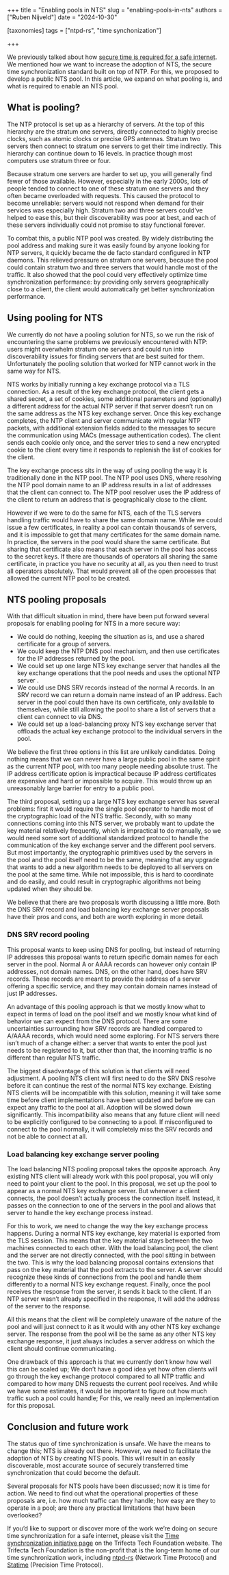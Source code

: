 +++
title = "Enabling pools in NTS"
slug = "enabling-pools-in-nts"
authors = ["Ruben Nijveld"]
date = "2024-10-30"

[taxonomies]
tags = ["ntpd-rs", "time synchonization"] 

+++

We previously talked about how [secure time is required for a safe internet](https://tweedegolf.nl/en/blog/122/a-safe-internet-requires-secure-time). We mentioned how we want to increase the adoption of NTS, the secure time synchronization standard built on top of NTP. For this, we proposed to develop a public NTS pool. In this article, we expand on what pooling is, and what is required to enable an NTS pool.

<!-- more -->

## What is pooling?

The NTP protocol is set up as a hierarchy of servers. At the top of this hierarchy are the stratum one servers, directly connected to highly precise clocks, such as atomic clocks or precise GPS antennas. Stratum two servers then connect to stratum one servers to get their time indirectly. This hierarchy can continue down to 16 levels. In practice though most computers use stratum three or four.

Because stratum one servers are harder to set up, you will generally find fewer of those available. However, especially in the early 2000s, lots of people tended to connect to one of these stratum one servers and they often became overloaded with requests. This caused the protocol to become unreliable: servers would not respond when demand for their services was especially high. Stratum two and three servers could’ve helped to ease this, but their discoverability was poor at best, and each of these servers individually could not promise to stay functional forever. 

To combat this, a public NTP pool was created. By widely distributing the pool address and making sure it was easily found by anyone looking for NTP servers, it quickly became the de facto standard configured in NTP daemons. This relieved pressure on stratum one servers, because the pool could contain stratum two and three servers that would handle most of the traffic. It also showed that the pool could very effectively optimize time synchronization performance: by providing only servers geographically close to a client, the client would automatically get better synchronization performance.

## Using pooling for NTS

We currently do not have a pooling solution for NTS, so we run the risk of encountering the same problems we previously encountered with NTP: users might overwhelm stratum one servers and could run into discoverability issues for finding servers that are best suited for them. Unfortunately the pooling solution that worked for NTP cannot work in the same way for NTS. 

NTS works by initially running a key exchange protocol via a TLS connection. As a result of the key exchange protocol, the client gets a shared secret, a set of cookies, some additional parameters and (optionally) a different address for the actual NTP server if that server doesn’t run on the same address as the NTS key exchange server. Once this key exchange completes, the NTP client and server communicate with regular NTP packets, with additional extension fields added to the messages to secure the communication using MACs (message authentication codes). The client sends each cookie only once, and the server tries to send a new encrypted cookie to the client every time it responds to replenish the list of cookies for the client.

The key exchange process sits in the way of using pooling the way it is traditionally done in the NTP pool. The NTP pool uses DNS, where resolving the NTP pool domain name to an IP address results in a list of addresses that the client can connect to. The NTP pool resolver uses the IP address of the client to return an address that is geographically close to the client. 

However if we were to do the same for NTS, each of the TLS servers handling traffic would have to share the same domain name. While we could issue a few certificates, in reality a pool can contain thousands of servers, and it is impossible to get that many certificates for the same domain name. In practice, the servers in the pool would share the same certificate. But sharing that certificate also means that each server in the pool has access to the secret keys. If there are thousands of operators all sharing the same certificate, in practice you have no security at all, as you then need to trust all operators absolutely. That would prevent all of the open processes that allowed the current NTP pool to be created.

## NTS pooling proposals

With that difficult situation in mind, there have been put forward several proposals for enabling pooling for NTS in a more secure way:

- We could do nothing, keeping the situation as is, and use a shared certificate for a group of servers.
- We could keep the NTP DNS pool mechanism, and then use certificates for the IP addresses returned by the pool. 
- We could set up one large NTS key exchange server that handles all the key exchange operations that the pool needs and uses the optional NTP server .
- We could use DNS SRV records instead of the normal A records. In an SRV record we can return a domain name instead of an IP address. Each server in the pool could then have its own certificate, only available to themselves, while still allowing the pool to share a list of servers that a client can connect to via DNS.
- We could set up a load-balancing proxy NTS key exchange server that offloads the actual key exchange protocol to the individual servers in the pool. 

We believe the first three options in this list are unlikely candidates. Doing nothing means that we can never have a large public pool in the same spirit as the current NTP pool, with too many people needing absolute trust. The IP address certificate option is impractical because IP address certificates are expensive and hard or impossible to acquire. This would throw up an unreasonably large barrier for entry to a public pool.

The third proposal, setting up a large NTS key exchange server has several problems: first it would require the single pool operator to handle most of the cryptographic load of the NTS traffic. Secondly, with so many connections coming into this NTS server, we probably want to update the key material relatively frequently, which is impractical to do manually, so we would need some sort of additional standardized protocol to handle the communication of the key exchange server and the different pool servers. But most importantly, the cryptographic primitives used by the servers in the pool and the pool itself need to be the same, meaning that any upgrade that wants to add a new algorithm needs to be deployed to all servers on the pool at the same time. While not impossible, this is hard to coordinate and do easily, and could result in cryptographic algorithms not being updated when they should be.

We believe that there are two proposals worth discussing a little more. Both the DNS SRV record and load balancing key exchange server proposals have their pros and cons, and both are worth exploring in more detail.

### DNS SRV record pooling

This proposal wants to keep using DNS for pooling, but instead of returning IP addresses this proposal wants to return specific domain names for each server in the pool. Normal A or AAAA records can however only contain IP addresses, not domain names. DNS, on the other hand, does have SRV records. These records are meant to provide the address of a server offering a specific service, and they may contain domain names instead of just IP addresses.

An advantage of this pooling approach is that we mostly know what to expect in terms of load on the pool itself and we mostly know what kind of behavior we can expect from the DNS protocol. There are some uncertainties surrounding how SRV records are handled compared to A/AAAA records, which would need some exploring. For NTS servers there isn’t much of a change either: a server that wants to enter the pool just needs to be registered to it, but other than that, the incoming traffic is no different than regular NTS traffic.

The biggest disadvantage of this solution is that clients will need adjustment. A pooling NTS client will first need to do the SRV DNS resolve before it can continue the rest of the normal NTS key exchange. Existing NTS clients will be incompatible with this solution, meaning it will take some time before client implementations have been updated and before we can expect any traffic to the pool at all. Adoption will be slowed down significantly. This incompatibility also means that any future client will need to be explicitly configured to be connecting to a pool. If misconfigured to connect to the pool normally, it will completely miss the SRV records and not be able to connect at all.

### Load balancing key exchange server pooling

The load balancing NTS pooling proposal takes the opposite approach. Any existing NTS client will already work with this pool proposal, you will only need to point your client to the pool. In this proposal, we set up the pool to appear as a normal NTS key exchange server. But whenever a client connects, the pool doesn’t actually process the connection itself. Instead, it passes on the connection to one of the servers in the pool and allows that server to handle the key exchange process instead.

For this to work, we need to change the way the key exchange process happens. During a normal NTS key exchange, key material is exported from the TLS session. This means that the key material stays between the two machines connected to each other. With the load balancing pool, the client and the server are not directly connected, with the pool sitting in between the two. This is why the load balancing proposal contains extensions that pass on the key material that the pool extracts to the server. A server should recognize these kinds of connections from the pool and handle them differently to a normal NTS key exchange request. Finally, once the pool receives the response from the server, it sends it back to the client. If an NTP server wasn’t already specified in the response, it will add the address of the server to the response.

All this means that the client will be completely unaware of the nature of the pool and will just connect to it as it would with any other NTS key exchange server. The response from the pool will be the same as any other NTS key exchange response, it just always includes a server address on which the client should continue communicating.

One drawback of this approach is that we currently don’t know how well this can be scaled up; We don’t have a good idea yet how often clients will go through the key exchange protocol compared to all NTP traffic and compared to how many DNS requests the current pool receives. And while we have some estimates, it would be important to figure out how much traffic such a pool could handle; For this, we really need an implementation for this proposal.

## Conclusion and future work

The status quo of time synchronization is unsafe. We have the means to change this; NTS is already out there. However, we need to facilitate the adoption of NTS by creating NTS pools. This will result in an easily discoverable, most accurate source of securely transferred time synchronization that could become the default.

Several proposals for NTS pools have been discussed; now it is time for action. We need to find out what the operational properties of these proposals are, i.e. how much traffic can they handle; how easy are they to operate in a pool; are there any practical limitations that have been overlooked?

If you’d like to support or discover more of the work we’re doing on secure time synchronization for a safe internet, please visit the [Time synchronization initiative page](https://trifectatech.org/initiatives/time-synchronization/) on the Trifecta Tech Foundation website. The Trifecta Tech Foundation is the non-profit that is the long-term home of our time synchronization work, including [ntpd-rs](https://github.com/pendulum-project/ntpd-rs) (Network Time Protocol) and [Statime](https://github.com/pendulum-project/statime) (Precision Time Protocol).
